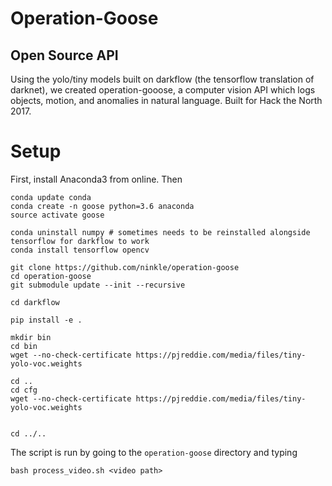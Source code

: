 # Operation-Goose

## Open Source API
Using the yolo/tiny models built on darkflow (the tensorflow translation of darknet), we created operation-gooose, a computer vision API which logs objects, motion, and anomalies in natural language. Built for Hack the North 2017.

# Setup
First, install Anaconda3 from online.
Then

```
conda update conda
conda create -n goose python=3.6 anaconda
source activate goose

conda uninstall numpy # sometimes needs to be reinstalled alongside tensorflow for darkflow to work
conda install tensorflow opencv

git clone https://github.com/ninkle/operation-goose
cd operation-goose
git submodule update --init --recursive

cd darkflow

pip install -e .

mkdir bin
cd bin
wget --no-check-certificate https://pjreddie.com/media/files/tiny-yolo-voc.weights

cd ..
cd cfg
wget --no-check-certificate https://pjreddie.com/media/files/tiny-yolo-voc.weights


cd ../..
```
The script is run by going to the `operation-goose` directory and typing 
```
bash process_video.sh <video path> 
```
